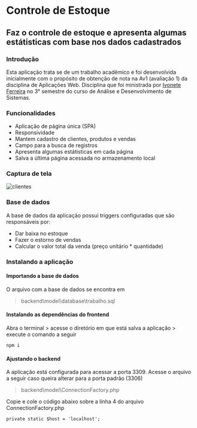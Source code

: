 # Controle de Estoque

## Faz o controle de estoque e apresenta algumas estátisticas com base nos dados cadastrados

### Introdução
Esta aplicação trata se de um trabalho acadêmico e foi desenvolvida inicialmente com o propósito de obtenção de nota na Av1 (avaliação 1)
da disciplina de Aplicações Web. Disciplina que foi ministrada por [Ivonete Ferreira](mailto:ivonete.sousa@projecao.br)
no 3° semestre do curso de Análise e Desenvolvimento de Sistemas.

### Funcionalidades
- Aplicação de página única (SPA)
- Responsividade
- Mantem cadastro de clientes, produtos e vendas
- Campo para a busca de registros
- Apresenta algumas estátisticas em cada página
- Salva a última página acessada no armazenamento local

### Captura de tela
![clientes](https://user-images.githubusercontent.com/54766216/86433743-edadd280-bcd1-11ea-9ce7-34ae6955fd98.jpg)

### Base de dados
A base de dados da aplicação possui triggers configuradas que são responsáveis por:
- Dar baixa no estoque
- Fazer o estorno de vendas
- Calcular o valor total da venda (preço unitário * quantidade)

### Instalando a aplicação

#### Importando a base de dados
O arquivo com a base de dados se encontra em
> backend\model\database\trabalho.sql

#### Instalando as dependências do frontend
Abra o terminal > acesse o diretório em que está salva a aplicação > execute o comando a seguir
```
npm i
```

#### Ajustando o backend
A aplicação está configurada para acessar a porta 3309. Acesse o arquivo a seguir caso queira alterar para a porta padrão (3306)
> backend\model\ConnectionFactory.php

Copie e cole o código abaixo sobre a linha 4 do arquivo ConnectionFactory.php
```
private static $host = 'localhost';
```
